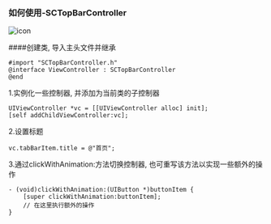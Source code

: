 ### 如何使用-SCTopBarController

![icon](http://img01.taobaocdn.com/imgextra/i1/135480037/TB23s9KcXXXXXXDXpXXXXXXXXXX_!!135480037.gif)

####创建类, 导入主头文件并继承

    #import "SCTopBarController.h"
    @interface ViewController : SCTopBarController
    @end

1.实例化一些控制器, 并添加为当前类的子控制器

    UIViewController *vc = [[UIViewController alloc] init];
    [self addChildViewController:vc];
    
2.设置标题

    vc.tabBarItem.title = @"首页";

3.通过clickWithAnimation:方法切换控制器, 也可重写该方法以实现一些额外的操作

    - (void)clickWithAnimation:(UIButton *)buttonItem {
	    [super clickWithAnimation:buttonItem];
	    // 在这里执行额外的操作
    }

